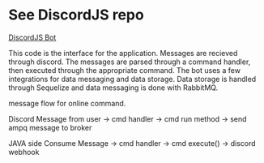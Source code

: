 # See DiscordJS repo
[DiscordJS Bot](https://github.com/zacierka/switchbot)

This code is the interface for the application. Messages are recieved
through discord. The messages are parsed through a command handler,
then executed through the appropriate command. The bot uses a few
integrations for data messaging and data storage. Data storage is handled
through Sequelize and data messaging is done with RabbitMQ. 

message flow for online command.

Discord Message from user -> cmd handler -> cmd run method -> 
send ampq message to broker


JAVA side
Consume Message -> cmd handler -> cmd execute() -> discord webhook
